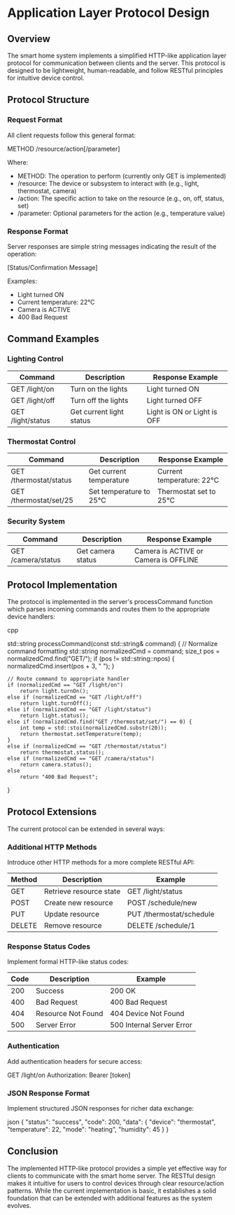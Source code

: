 # Application Layer Protocol Design

## Overview

The smart home system implements a simplified HTTP-like application layer protocol for communication between clients and the server. This protocol is designed to be lightweight, human-readable, and follow RESTful principles for intuitive device control.

## Protocol Structure

### Request Format

All client requests follow this general format:


METHOD /resource/action[/parameter]


Where:
- METHOD: The operation to perform (currently only GET is implemented)
- /resource: The device or subsystem to interact with (e.g., light, thermostat, camera)
- /action: The specific action to take on the resource (e.g., on, off, status, set)
- /parameter: Optional parameters for the action (e.g., temperature value)

### Response Format

Server responses are simple string messages indicating the result of the operation:


[Status/Confirmation Message]


Examples:
- Light turned ON
- Current temperature: 22°C
- Camera is ACTIVE
- 400 Bad Request

## Command Examples

### Lighting Control

| Command           | Description              | Response Example |
|-------------------|--------------------------|------------------|
| GET /light/on     | Turn on the lights       | Light turned ON  |
| GET /light/off    | Turn off the lights      | Light turned OFF |
| GET /light/status | Get current light status | Light is ON or Light is OFF |

### Thermostat Control

| Command                | Description             | Response Example          |
|------------------------|-------------------------|---------------------------|
| GET /thermostat/status | Get current temperature | Current temperature: 22°C |
| GET /thermostat/set/25 | Set temperature to 25°C | Thermostat set to 25°C    |

### Security System

| Command            | Description       | Response Example                      |
|--------------------|-------------------|---------------------------------------|
| GET /camera/status | Get camera status | Camera is ACTIVE or Camera is OFFLINE |

## Protocol Implementation

The protocol is implemented in the server's processCommand function which parses incoming commands and routes them to the appropriate device handlers:

cpp

std::string processCommand(const std::string& command) {
    // Normalize command formatting
    std::string normalizedCmd = command;
    size_t pos = normalizedCmd.find("GET/");
    if (pos != std::string::npos) {
        normalizedCmd.insert(pos + 3, " ");
    }
    
    // Route command to appropriate handler
    if (normalizedCmd == "GET /light/on") 
        return light.turnOn();
    else if (normalizedCmd == "GET /light/off") 
        return light.turnOff();
    else if (normalizedCmd == "GET /light/status") 
        return light.status();
    else if (normalizedCmd.find("GET /thermostat/set/") == 0) {
        int temp = std::stoi(normalizedCmd.substr(20));
        return thermostat.setTemperature(temp);
    }
    else if (normalizedCmd == "GET /thermostat/status") 
        return thermostat.status();
    else if (normalizedCmd == "GET /camera/status") 
        return camera.status();
    else 
        return "400 Bad Request";
}


## Protocol Extensions

The current protocol can be extended in several ways:

### Additional HTTP Methods

Introduce other HTTP methods for a more complete RESTful API:

| Method | Description             | Example                  |
|--------|-------------------------|--------------------------|
| GET    | Retrieve resource state | GET /light/status        |
| POST   | Create new resource     | POST /schedule/new       |
| PUT    | Update resource         | PUT /thermostat/schedule |
| DELETE | Remove resource         | DELETE /schedule/1       |

### Response Status Codes

Implement formal HTTP-like status codes:

| Code | Description        | Example                   |
|------|--------------------|---------------------------|
| 200  | Success            | 200 OK                    |
| 400  | Bad Request        | 400 Bad Request           |
| 404  | Resource Not Found | 404 Device Not Found      |
| 500  | Server Error       | 500 Internal Server Error |

### Authentication

Add authentication headers for secure access:


GET /light/on
Authorization: Bearer [token]

### JSON Response Format

Implement structured JSON responses for richer data exchange:

json
{
  "status": "success",
  "code": 200,
  "data": {
    "device": "thermostat",
    "temperature": 22,
    "mode": "heating",
    "humidity": 45
  }
}


## Conclusion

The implemented HTTP-like protocol provides a simple yet effective way for clients to communicate with the smart home server. The RESTful design makes it intuitive for users to control devices through clear resource/action patterns. While the current implementation is basic, it establishes a solid foundation that can be extended with additional features as the system evolves. 